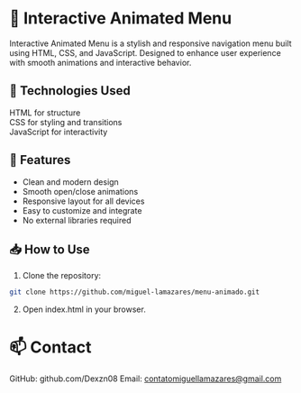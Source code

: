 # 🎯 Interactive Animated Menu  
Interactive Animated Menu is a stylish and responsive navigation menu built using HTML, CSS, and JavaScript. Designed to enhance user experience with smooth animations and interactive behavior.

## 🚀 Technologies Used  
HTML for structure  
CSS for styling and transitions  
JavaScript for interactivity  

## 🎨 Features  
- Clean and modern design  
- Smooth open/close animations  
- Responsive layout for all devices  
- Easy to customize and integrate  
- No external libraries required  

## 📥 How to Use  
1. Clone the repository:  
```bash
git clone https://github.com/miguel-lamazares/menu-animado.git
```

2. Open index.html in your browser.

# 📫 Contact

GitHub: github.com/Dexzn08
Email: contatomiguellamazares@gmail.com

